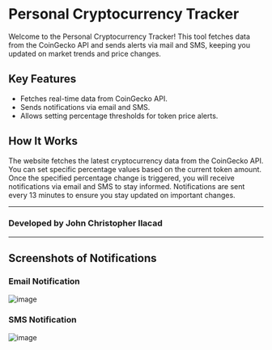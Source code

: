 # Personal Cryptocurrency Tracker

Welcome to the Personal Cryptocurrency Tracker! This tool fetches data from the CoinGecko API and sends alerts via mail and SMS, keeping you updated on market trends and price changes.

## Key Features

- Fetches real-time data from CoinGecko API.
- Sends notifications via email and SMS.
- Allows setting percentage thresholds for token price alerts.

## How It Works

The website fetches the latest cryptocurrency data from the CoinGecko API. You can set specific percentage values based on the current token amount. Once the specified percentage change is triggered, you will receive notifications via email and SMS to stay informed. Notifications are sent every 13 minutes to ensure you stay updated on important changes.

---

### Developed by John Christopher Ilacad

---

## Screenshots of Notifications

### Email Notification

![image](https://github.com/user-attachments/assets/601c18cf-d200-4dd2-ad99-ebadeba37819)

### SMS Notification

![image](https://github.com/user-attachments/assets/106f9ca0-3726-4757-8423-2776a62a8516)

